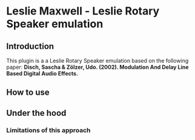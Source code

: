# Leslie Maxwell - Leslie Rotary Speaker emulation

## Introduction
This plugin is a a Leslie Rotary Speaker emulation based on the following paper: **Disch, Sascha & Zölzer, Udo. (2002). Modulation And Delay Line Based Digital Audio Effects.**

## How to use

## Under the hood

### Limitations of this approach
